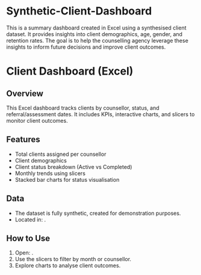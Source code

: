 # Synthetic-Client-Dashboard
This is a summary dashboard created in Excel using a synthesised client dataset. It provides insights into client demographics, age, gender, and retention rates. The goal is to help the counselling agency leverage these insights to inform future decisions and improve client outcomes.


# Client Dashboard (Excel)

## Overview
This Excel dashboard tracks clients by counsellor, status, and referral/assessment dates. It includes KPIs, interactive charts, and slicers to monitor client outcomes.

## Features
- Total clients assigned per counsellor
- Client demographics
- Client status breakdown (Active vs Completed)
- Monthly trends using slicers
- Stacked bar charts for status visualisation

## Data
- The dataset is fully synthetic, created for demonstration purposes.
- Located in: .

## How to Use
1. Open: .
2. Use the slicers to filter by month or counsellor.
3. Explore charts to analyse client outcomes.

